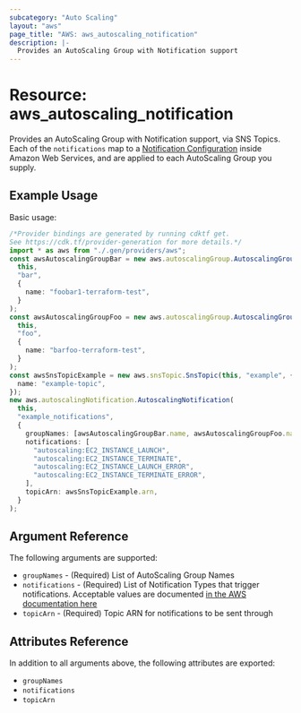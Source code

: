 ```yaml
---
subcategory: "Auto Scaling"
layout: "aws"
page_title: "AWS: aws_autoscaling_notification"
description: |-
  Provides an AutoScaling Group with Notification support
---
```


# Resource: aws\_autoscaling\_notification

Provides an AutoScaling Group with Notification support, via SNS Topics. Each of
the `notifications` map to a [Notification Configuration][2] inside Amazon Web
Services, and are applied to each AutoScaling Group you supply.

## Example Usage

Basic usage:

```typescript
/*Provider bindings are generated by running cdktf get.
See https://cdk.tf/provider-generation for more details.*/
import * as aws from "./.gen/providers/aws";
const awsAutoscalingGroupBar = new aws.autoscalingGroup.AutoscalingGroup(
  this,
  "bar",
  {
    name: "foobar1-terraform-test",
  }
);
const awsAutoscalingGroupFoo = new aws.autoscalingGroup.AutoscalingGroup(
  this,
  "foo",
  {
    name: "barfoo-terraform-test",
  }
);
const awsSnsTopicExample = new aws.snsTopic.SnsTopic(this, "example", {
  name: "example-topic",
});
new aws.autoscalingNotification.AutoscalingNotification(
  this,
  "example_notifications",
  {
    groupNames: [awsAutoscalingGroupBar.name, awsAutoscalingGroupFoo.name],
    notifications: [
      "autoscaling:EC2_INSTANCE_LAUNCH",
      "autoscaling:EC2_INSTANCE_TERMINATE",
      "autoscaling:EC2_INSTANCE_LAUNCH_ERROR",
      "autoscaling:EC2_INSTANCE_TERMINATE_ERROR",
    ],
    topicArn: awsSnsTopicExample.arn,
  }
);

```

## Argument Reference

The following arguments are supported:

* `groupNames` - (Required) List of AutoScaling Group Names
* `notifications` - (Required) List of Notification Types that trigger
  notifications. Acceptable values are documented [in the AWS documentation here][1]
* `topicArn` - (Required) Topic ARN for notifications to be sent through

## Attributes Reference

In addition to all arguments above, the following attributes are exported:

* `groupNames`
* `notifications`
* `topicArn`

[1]: https://docs.aws.amazon.com/AutoScaling/latest/APIReference/API_NotificationConfiguration.html

[2]: https://docs.aws.amazon.com/AutoScaling/latest/APIReference/API_DescribeNotificationConfigurations.html
